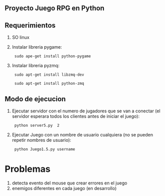 ## Proyecto Juego RPG en Python

## Requerimientos

1. SO linux

2. Instalar libreria pygame:

        sudo ape-get install python-pygame
3. Instalar libreria pyzmq:

        sudo apt-get install libzmq-dev
     
        sudo apt-get install python-zmq

## Modo de ejecucion

1. Ejecutar servidor con el numero de jugadores que se van a conectar (el servidor esperara todos los clientes antes de iniciar el juego):
    
        python server5.py  2
2. Ejecutar Juego con un nombre de usuario cualquiera (no se pueden repetir nombres de usuario):
    
        python Juego1.5.py username

# Problemas

1. detecta evento del mouse que crear errores en el juego
2. enemigos diferentes en cada juego (en desarrollo)
